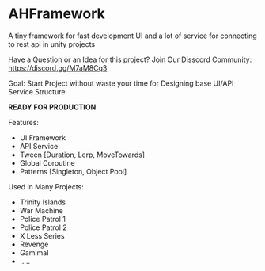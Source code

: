 # AHFramework
A tiny framework for fast development UI and a lot of service for connecting to rest api in unity projects

Have a Question or an Idea for this project? Join Our Disscord Community: https://discord.gg/M7aM8Cq3

Goal: Start Project without waste your time for Designing base UI/API Service Structure

**READY FOR PRODUCTION**


Features: 

- UI Framework
- API Service
- Tween [Duration, Lerp, MoveTowards]
- Global Coroutine
- Patterns [Singleton, Object Pool]


Used in Many Projects: 

- Trinity Islands
- War Machine
- Police Patrol 1
- Police Patrol 2
- X Less Series
- Revenge 
- Gamimal
- .....

